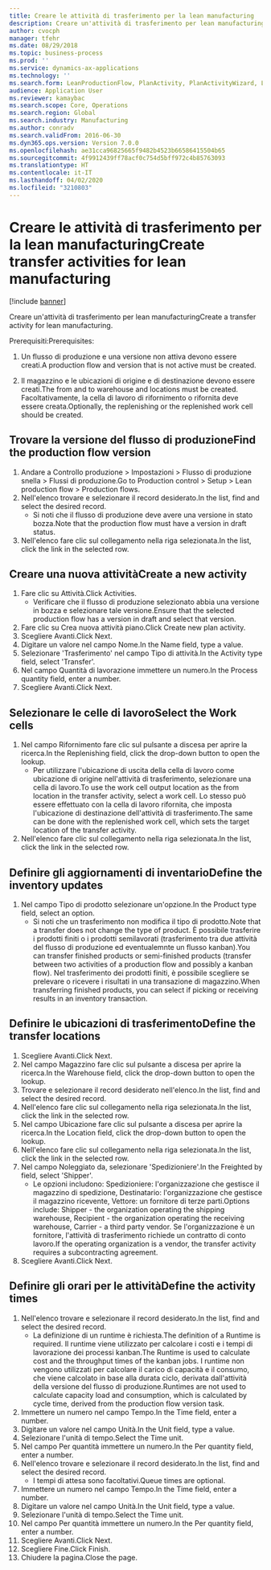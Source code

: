 ```yaml
---
title: Creare le attività di trasferimento per la lean manufacturing
description: Creare un'attività di trasferimento per lean manufacturing
author: cvocph
manager: tfehr
ms.date: 08/29/2018
ms.topic: business-process
ms.prod: ''
ms.service: dynamics-ax-applications
ms.technology: ''
ms.search.form: LeanProductionFlow, PlanActivity, PlanActivityWizard, LeanWorkCellLookup, InventLocationIdLookup
audience: Application User
ms.reviewer: kamaybac
ms.search.scope: Core, Operations
ms.search.region: Global
ms.search.industry: Manufacturing
ms.author: conradv
ms.search.validFrom: 2016-06-30
ms.dyn365.ops.version: Version 7.0.0
ms.openlocfilehash: ae31cca96825665f9482b4523b66586415504b65
ms.sourcegitcommit: 4f9912439ff78acf0c754d5bff972c4b85763093
ms.translationtype: HT
ms.contentlocale: it-IT
ms.lasthandoff: 04/02/2020
ms.locfileid: "3210803"
---
```

# <a name="create-transfer-activities-for-lean-manufacturing"></a><span data-ttu-id="d8ce4-103">Creare le attività di trasferimento per la lean manufacturing</span><span class="sxs-lookup"><span data-stu-id="d8ce4-103">Create transfer activities for lean manufacturing</span></span>

[!include [banner](../../includes/banner.md)]

<span data-ttu-id="d8ce4-104">Creare un'attività di trasferimento per lean manufacturing</span><span class="sxs-lookup"><span data-stu-id="d8ce4-104">Create a transfer activity for lean manufacturing.</span></span> 

<span data-ttu-id="d8ce4-105">Prerequisiti:</span><span class="sxs-lookup"><span data-stu-id="d8ce4-105">Prerequisites:</span></span> 

1. <span data-ttu-id="d8ce4-106">Un flusso di produzione e una versione non attiva devono essere creati.</span><span class="sxs-lookup"><span data-stu-id="d8ce4-106">A production flow and version that is not active must be created.</span></span>

2. <span data-ttu-id="d8ce4-107">Il magazzino e le ubicazioni di origine e di destinazione devono essere creati.</span><span class="sxs-lookup"><span data-stu-id="d8ce4-107">The from and to warehouse and locations must be created.</span></span> <span data-ttu-id="d8ce4-108">Facoltativamente, la cella di lavoro di rifornimento o rifornita deve essere creata.</span><span class="sxs-lookup"><span data-stu-id="d8ce4-108">Optionally, the replenishing or the replenished work cell should be created.</span></span>


## <a name="find-the-production-flow-version"></a><span data-ttu-id="d8ce4-109">Trovare la versione del flusso di produzione</span><span class="sxs-lookup"><span data-stu-id="d8ce4-109">Find the production flow version</span></span>
1. <span data-ttu-id="d8ce4-110">Andare a Controllo produzione > Impostazioni > Flusso di produzione snella > Flussi di produzione.</span><span class="sxs-lookup"><span data-stu-id="d8ce4-110">Go to Production control > Setup > Lean production flow > Production flows.</span></span>
2. <span data-ttu-id="d8ce4-111">Nell'elenco trovare e selezionare il record desiderato.</span><span class="sxs-lookup"><span data-stu-id="d8ce4-111">In the list, find and select the desired record.</span></span>
    * <span data-ttu-id="d8ce4-112">Si noti che il flusso di produzione deve avere una versione in stato bozza.</span><span class="sxs-lookup"><span data-stu-id="d8ce4-112">Note that the production flow must have a version in draft status.</span></span>  
3. <span data-ttu-id="d8ce4-113">Nell'elenco fare clic sul collegamento nella riga selezionata.</span><span class="sxs-lookup"><span data-stu-id="d8ce4-113">In the list, click the link in the selected row.</span></span>

## <a name="create-a-new-activity"></a><span data-ttu-id="d8ce4-114">Creare una nuova attività</span><span class="sxs-lookup"><span data-stu-id="d8ce4-114">Create a new activity</span></span>
1. <span data-ttu-id="d8ce4-115">Fare clic su Attività.</span><span class="sxs-lookup"><span data-stu-id="d8ce4-115">Click Activities.</span></span>
    * <span data-ttu-id="d8ce4-116">Verificare che il flusso di produzione selezionato abbia una versione in bozza e selezionare tale versione.</span><span class="sxs-lookup"><span data-stu-id="d8ce4-116">Ensure that the selected production flow has a version in draft and select that version.</span></span>  
2. <span data-ttu-id="d8ce4-117">Fare clic su Crea nuova attività piano.</span><span class="sxs-lookup"><span data-stu-id="d8ce4-117">Click Create new plan activity.</span></span>
3. <span data-ttu-id="d8ce4-118">Scegliere Avanti.</span><span class="sxs-lookup"><span data-stu-id="d8ce4-118">Click Next.</span></span>
4. <span data-ttu-id="d8ce4-119">Digitare un valore nel campo Nome.</span><span class="sxs-lookup"><span data-stu-id="d8ce4-119">In the Name field, type a value.</span></span>
5. <span data-ttu-id="d8ce4-120">Selezionare 'Trasferimento' nel campo Tipo di attività.</span><span class="sxs-lookup"><span data-stu-id="d8ce4-120">In the Activity type field, select 'Transfer'.</span></span>
6. <span data-ttu-id="d8ce4-121">Nel campo Quantità di lavorazione immettere un numero.</span><span class="sxs-lookup"><span data-stu-id="d8ce4-121">In the Process quantity field, enter a number.</span></span>
7. <span data-ttu-id="d8ce4-122">Scegliere Avanti.</span><span class="sxs-lookup"><span data-stu-id="d8ce4-122">Click Next.</span></span>

## <a name="select-the-work-cells"></a><span data-ttu-id="d8ce4-123">Selezionare le celle di lavoro</span><span class="sxs-lookup"><span data-stu-id="d8ce4-123">Select the Work cells</span></span>
1. <span data-ttu-id="d8ce4-124">Nel campo Rifornimento fare clic sul pulsante a discesa per aprire la ricerca.</span><span class="sxs-lookup"><span data-stu-id="d8ce4-124">In the Replenishing field, click the drop-down button to open the lookup.</span></span>
    * <span data-ttu-id="d8ce4-125">Per utilizzare l'ubicazione di uscita della cella di lavoro come ubicazione di origine nell'attività di trasferimento, selezionare una cella di lavoro.</span><span class="sxs-lookup"><span data-stu-id="d8ce4-125">To use the work cell output location as the from location in the transfer activity, select a work cell.</span></span> <span data-ttu-id="d8ce4-126">Lo stesso può essere effettuato con la cella di lavoro rifornita, che imposta l'ubicazione di destinazione dell'attività di trasferimento.</span><span class="sxs-lookup"><span data-stu-id="d8ce4-126">The same can be done with the replenished work cell, which sets the target location of the transfer activity.</span></span>  
2. <span data-ttu-id="d8ce4-127">Nell'elenco fare clic sul collegamento nella riga selezionata.</span><span class="sxs-lookup"><span data-stu-id="d8ce4-127">In the list, click the link in the selected row.</span></span>

## <a name="define-the-inventory-updates"></a><span data-ttu-id="d8ce4-128">Definire gli aggiornamenti di inventario</span><span class="sxs-lookup"><span data-stu-id="d8ce4-128">Define the inventory updates</span></span>
1. <span data-ttu-id="d8ce4-129">Nel campo Tipo di prodotto selezionare un'opzione.</span><span class="sxs-lookup"><span data-stu-id="d8ce4-129">In the Product type field, select an option.</span></span>
    * <span data-ttu-id="d8ce4-130">Si noti che un trasferimento non modifica il tipo di prodotto.</span><span class="sxs-lookup"><span data-stu-id="d8ce4-130">Note that a transfer does not change the type of product.</span></span> <span data-ttu-id="d8ce4-131">È possibile trasferire i prodotti finiti o i prodotti semilavorati (trasferimento tra due attività del flusso di produzione ed eventualemnte un flusso kanban).</span><span class="sxs-lookup"><span data-stu-id="d8ce4-131">You can transfer finished products or semi-finished products (transfer between two activities of a production flow and possibly a kanban flow).</span></span>     <span data-ttu-id="d8ce4-132">Nel trasferimento dei prodotti finiti, è possibile scegliere se prelevare o ricevere i risultati in una transazione di magazzino.</span><span class="sxs-lookup"><span data-stu-id="d8ce4-132">When transferring finished products, you can select if picking or receiving results in an inventory transaction.</span></span>  

## <a name="define-the-transfer-locations"></a><span data-ttu-id="d8ce4-133">Definire le ubicazioni di trasferimento</span><span class="sxs-lookup"><span data-stu-id="d8ce4-133">Define the transfer locations</span></span>
1. <span data-ttu-id="d8ce4-134">Scegliere Avanti.</span><span class="sxs-lookup"><span data-stu-id="d8ce4-134">Click Next.</span></span>
2. <span data-ttu-id="d8ce4-135">Nel campo Magazzino fare clic sul pulsante a discesa per aprire la ricerca.</span><span class="sxs-lookup"><span data-stu-id="d8ce4-135">In the Warehouse field, click the drop-down button to open the lookup.</span></span>
3. <span data-ttu-id="d8ce4-136">Trovare e selezionare il record desiderato nell'elenco.</span><span class="sxs-lookup"><span data-stu-id="d8ce4-136">In the list, find and select the desired record.</span></span>
4. <span data-ttu-id="d8ce4-137">Nell'elenco fare clic sul collegamento nella riga selezionata.</span><span class="sxs-lookup"><span data-stu-id="d8ce4-137">In the list, click the link in the selected row.</span></span>
5. <span data-ttu-id="d8ce4-138">Nel campo Ubicazione fare clic sul pulsante a discesa per aprire la ricerca.</span><span class="sxs-lookup"><span data-stu-id="d8ce4-138">In the Location field, click the drop-down button to open the lookup.</span></span>
6. <span data-ttu-id="d8ce4-139">Nell'elenco fare clic sul collegamento nella riga selezionata.</span><span class="sxs-lookup"><span data-stu-id="d8ce4-139">In the list, click the link in the selected row.</span></span>
7. <span data-ttu-id="d8ce4-140">Nel campo Noleggiato da, selezionare 'Spedizioniere'.</span><span class="sxs-lookup"><span data-stu-id="d8ce4-140">In the Freighted by field, select 'Shipper'.</span></span>
    * <span data-ttu-id="d8ce4-141">Le opzioni includono: Spedizioniere: l'organizzazione che gestisce il magazzino di spedizione, Destinatario: l'organizzazione che gestisce il magazzino ricevente, Vettore: un fornitore di terze parti.</span><span class="sxs-lookup"><span data-stu-id="d8ce4-141">Options include: Shipper - the organization operating the shipping warehouse, Recipient -  the organization operating the receiving warehouse, Carrier - a third party vendor.</span></span> <span data-ttu-id="d8ce4-142">Se l'organizzazione è un fornitore, l'attività di trasferimento richiede un contratto di conto lavoro.</span><span class="sxs-lookup"><span data-stu-id="d8ce4-142">If the operating organization is a vendor, the transfer activity requires a subcontracting agreement.</span></span>  
8. <span data-ttu-id="d8ce4-143">Scegliere Avanti.</span><span class="sxs-lookup"><span data-stu-id="d8ce4-143">Click Next.</span></span>

## <a name="define-the-activity-times"></a><span data-ttu-id="d8ce4-144">Definire gli orari per le attività</span><span class="sxs-lookup"><span data-stu-id="d8ce4-144">Define the activity times</span></span>
1. <span data-ttu-id="d8ce4-145">Nell'elenco trovare e selezionare il record desiderato.</span><span class="sxs-lookup"><span data-stu-id="d8ce4-145">In the list, find and select the desired record.</span></span>
    * <span data-ttu-id="d8ce4-146">La definizione di un runtime è richiesta.</span><span class="sxs-lookup"><span data-stu-id="d8ce4-146">The definition of a Runtime is required.</span></span> <span data-ttu-id="d8ce4-147">Il runtime viene utilizzato per calcolare i costi e i tempi di lavorazione dei processi kanban.</span><span class="sxs-lookup"><span data-stu-id="d8ce4-147">The Runtime is used to calculate cost and the throughput times of the kanban jobs.</span></span> <span data-ttu-id="d8ce4-148">I runtime non vengono utilizzati per calcolare il carico di capacità e il consumo, che viene calcolato in base alla durata ciclo, derivata dall'attività della versione del flusso di produzione.</span><span class="sxs-lookup"><span data-stu-id="d8ce4-148">Runtimes are not used to calculate capacity load and consumption, which is calculated by cycle time, derived from the production flow version task.</span></span>  
2. <span data-ttu-id="d8ce4-149">Immettere un numero nel campo Tempo.</span><span class="sxs-lookup"><span data-stu-id="d8ce4-149">In the Time field, enter a number.</span></span>
3. <span data-ttu-id="d8ce4-150">Digitare un valore nel campo Unità.</span><span class="sxs-lookup"><span data-stu-id="d8ce4-150">In the Unit field, type a value.</span></span>
4. <span data-ttu-id="d8ce4-151">Selezionare l'unità di tempo.</span><span class="sxs-lookup"><span data-stu-id="d8ce4-151">Select the Time unit.</span></span>
5. <span data-ttu-id="d8ce4-152">Nel campo Per quantità immettere un numero.</span><span class="sxs-lookup"><span data-stu-id="d8ce4-152">In the Per quantity field, enter a number.</span></span>
6. <span data-ttu-id="d8ce4-153">Nell'elenco trovare e selezionare il record desiderato.</span><span class="sxs-lookup"><span data-stu-id="d8ce4-153">In the list, find and select the desired record.</span></span>
    * <span data-ttu-id="d8ce4-154">I tempi di attesa sono facoltativi.</span><span class="sxs-lookup"><span data-stu-id="d8ce4-154">Queue times are optional.</span></span>  
7. <span data-ttu-id="d8ce4-155">Immettere un numero nel campo Tempo.</span><span class="sxs-lookup"><span data-stu-id="d8ce4-155">In the Time field, enter a number.</span></span>
8. <span data-ttu-id="d8ce4-156">Digitare un valore nel campo Unità.</span><span class="sxs-lookup"><span data-stu-id="d8ce4-156">In the Unit field, type a value.</span></span>
9. <span data-ttu-id="d8ce4-157">Selezionare l'unità di tempo.</span><span class="sxs-lookup"><span data-stu-id="d8ce4-157">Select the Time unit.</span></span>
10. <span data-ttu-id="d8ce4-158">Nel campo Per quantità immettere un numero.</span><span class="sxs-lookup"><span data-stu-id="d8ce4-158">In the Per quantity field, enter a number.</span></span>
11. <span data-ttu-id="d8ce4-159">Scegliere Avanti.</span><span class="sxs-lookup"><span data-stu-id="d8ce4-159">Click Next.</span></span>
12. <span data-ttu-id="d8ce4-160">Scegliere Fine.</span><span class="sxs-lookup"><span data-stu-id="d8ce4-160">Click Finish.</span></span>
13. <span data-ttu-id="d8ce4-161">Chiudere la pagina.</span><span class="sxs-lookup"><span data-stu-id="d8ce4-161">Close the page.</span></span>

